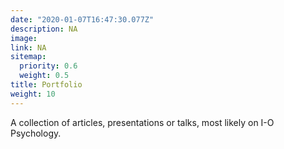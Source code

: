 ```yaml
---
date: "2020-01-07T16:47:30.077Z"
description: NA
image: 
link: NA
sitemap:
  priority: 0.6
  weight: 0.5
title: Portfolio
weight: 10
---
```

<!--

This page represents the landing page for "publications" section. It is also shown under the homepage header for "publications". It should be therefore relatively short and sweet.

\-->

A collection of articles, presentations or talks, most likely on I-O Psychology.
